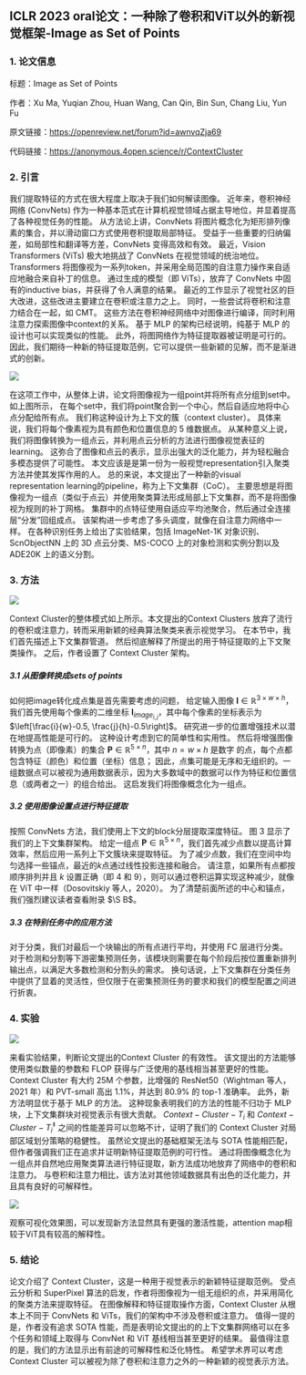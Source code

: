 ## ICLR 2023 oral论文：一种除了卷积和ViT以外的新视觉框架-Image as Set of Points 

### 1. 论文信息

标题：Image as Set of Points 

作者：Xu Ma, Yuqian Zhou, Huan Wang, Can Qin, Bin Sun, Chang Liu, Yun Fu

原文链接：https://openreview.net/forum?id=awnvqZja69

代码链接：https://anonymous.4open.science/r/ContextCluster

### 2. 引言

我们提取特征的方式在很大程度上取决于我们如何解读图像。 近年来，卷积神经网络 (ConvNets) 作为一种基本范式在计算机视觉领域占据主导地位，并显着提高了各种视觉任务的性能。 从方法论上讲，ConvNets 将图片概念化为矩形排列像素的集合，并以滑动窗口方式使用卷积提取局部特征。 受益于一些重要的归纳偏差，如局部性和翻译等方差，ConvNets 变得高效和有效。 最近，Vision Transformers (ViTs) 极大地挑战了 ConvNets 在视觉领域的统治地位。 Transformers 将图像视为一系列token，并采用全局范围的自注意力操作来自适应地融合来自补丁的信息。 通过生成的模型（即 ViTs），放弃了 ConvNets 中固有的inductive bias，并获得了令人满意的结果。 最近的工作显示了视觉社区的巨大改进，这些改进主要建立在卷积或注意力之上。 同时，一些尝试将卷积和注意力结合在一起，如 CMT。 这些方法在卷积神经网络中对图像进行编译，同时利用注意力探索图像中context的关系。  基于 MLP 的架构已经说明，纯基于 MLP 的设计也可以实现类似的性能。 此外，将图网络作为特征提取器被证明是可行的。 因此，我们期待一种新的特征提取范例，它可以提供一些新颖的见解，而不是渐进式的创新。

![](https://img-blog.csdnimg.cn/501517ac8b954505acf1f6c0c49b0bc4.png)

在这项工作中，从整体上讲，论文将图像视为一组point并将所有点分组到set中。如上图所示， 在每个set中，我们将point聚合到一个中心，然后自适应地将中心点分配给所有点。 我们称这种设计为上下文的簇（context cluster）。 具体来说，我们将每个像素视为具有颜色和位置信息的 5 维数据点。 从某种意义上说，我们将图像转换为一组点云，并利用点云分析的方法进行图像视觉表征的learning。 这弥合了图像和点云的表示，显示出强大的泛化能力，并为轻松融合多模态提供了可能性。  本文应该是是第一份为一般视觉representation引入聚类方法并使其发挥作用的人。 总的来说，本文提出了一种新的visual representation learning的pipeline，称为上下文集群（CoC）。 主要思想是将图像视为一组点（类似于点云）并使用聚类算法形成局部上下文集群，而不是将图像视为规则的补丁网格。 集群中的点特征使用自适应平均池聚合，然后通过全连接层“分发”回组成点。 该架构进一步考虑了多头调度，就像在自注意力网络中一样。 在各种识别任务上给出了实验结果，包括 ImageNet-1K 对象识别、ScnObjectNN 上的 3D 点云分类、MS-COCO 上的对象检测和实例分割以及 ADE20K 上的语义分割。

### 3. 方法

![](https://img-blog.csdnimg.cn/4eb0870f4043408aafcc42fe46590ddc.png)

Context Cluster的整体模式如上所示。本文提出的Context Clusters 放弃了流行的卷积或注意力，转而采用新颖的经典算法聚类来表示视觉学习。 在本节中，我们首先描述上下文集群管道。 然后彻底解释了所提出的用于特征提取的上下文聚类操作。 之后，作者设置了 Context Cluster 架构。 

##### 3.1 从图像转换成sets of points

如何把image转化成点集是首先需要考虑的问题， 给定输入图像 $\mathbf{I} \in \mathbb{R}^{3 \times w \times h}$，我们首先使用每个像素的二维坐标 $\mathbf{I}_{ image_{i, j}}$，其中每个像素的坐标表示为 $\left[\frac{i}{w}-0.5, \frac{j}{h}-0.5\right]$。 研究进一步的位置增强技术以潜在地提高性能是可行的。 这种设计考虑到它的简单性和实用性。 然后将增强图像转换为点（即像素）的集合 $\mathbf{P} \in \mathbb{R}^{5 \times n}$，其中 $n=w \times h$ 是数字 的点，每个点都包含特征（颜色）和位置（坐标）信息； 因此，点集可能是无序和无组织的。一组数据点可以被视为通用数据表示，因为大多数域中的数据可以作为特征和位置信息（或两者之一）的组合给出。 这启发我们将图像概念化为一组点。

##### 3.2 使用图像设置点进行特征提取

按照 ConvNets 方法，我们使用上下文的block分层提取深度特征。 图 3 显示了我们的上下文集群架构。 给定一组点 $\mathbf{P} \in \mathbb{R}^{5 \times n}$，我们首先减少点数以提高计算效率，然后应用一系列上下文簇块来提取特征。 为了减少点数，我们在空间中均匀选择一些锚点，最近的$k$点通过线性投影连接和融合。 请注意，如果所有点都按顺序排列并且 $k$ 设置正确（即 4 和 9），则可以通过卷积运算实现这种减少，就像在 ViT 中一样（Dosovitskiy 等人，2020）。 为了清楚前面所述的中心和锚点，我们强烈建议读者查看附录 $\S B$。

##### 3.3 在特别任务中的应用方法

 对于分类，我们对最后一个块输出的所有点进行平均，并使用 FC 层进行分类。 对于检测和分割等下游密集预测任务，该模块则需要在每个阶段后按位置重新排列输出点，以满足大多数检测和分割头的需求。 换句话说，上下文集群在分类任务中提供了显着的灵活性，但仅限于在密集预测任务的要求和我们的模型配置之间进行折衷。 

### 4. 实验

![](https://img-blog.csdnimg.cn/07ac1ae9a8a3418396c3b268b89a693f.png)

来看实验结果，判断论文提出的Context Cluster 的有效性。 该文提出的方法能够使用类似数量的参数和 FLOP 获得与广泛使用的基线相当甚至更好的性能。 Context Cluster 有大约 25M 个参数，比增强的 ResNet50（Wightman 等人，2021 年）和 PVT-small 高出 1.1%，并达到 80.9% 的 top-1 准确率。 此外，新方法明显优于基于 MLP 的方法。 这种现象表明我们的方法的性能不归功于 MLP 块，上下文集群块对视觉表示有很大贡献。 $Context-Cluster-T_i$ 和 $Context-Cluster-T_i^‡$ 之间的性能差异可以忽略不计，证明了我们的 Context Cluster 对局部区域划分策略的稳健性。 虽然论文提出的基础框架无法与 SOTA 性能相匹配，但作者强调我们正在追求并证明新特征提取范例的可行性。 通过将图像概念化为一组点并自然地应用聚类算法进行特征提取，新方法成功地放弃了网络中的卷积和注意力。 与卷积和注意力相比，该方法对其他领域数据具有出色的泛化能力，并且具有良好的可解释性。

![](https://img-blog.csdnimg.cn/e138ef54335b46999cdff4de7949c99a.png)

观察可视化效果图，可以发现新方法显然具有更强的激活性能，attention map相较于ViT具有较高的解释性。

### 5. 结论

论文介绍了 Context Cluster，这是一种用于视觉表示的新颖特征提取范例。 受点云分析和 SuperPixel 算法的启发，作者将图像视为一组无组织的点，并采用简化的聚类方法来提取特征。 在图像解释和特征提取操作方面，Context Cluster 从根本上不同于 ConvNets 和 ViTs，我们的架构中不涉及卷积或注意力。 值得一提的是，作者没有追求 SOTA 性能，而是表明论文提出的的上下文集群网络可以在多个任务和领域上取得与 ConvNet 和 ViT 基线相当甚至更好的结果。 最值得注意的是，我们的方法显示出有前途的可解释性和泛化特性。 希望学术界可以考虑 Context Cluster 可以被视为除了卷积和注意力之外的一种新颖的视觉表示方法。
